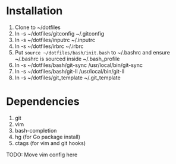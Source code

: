 # Installation
1. Clone to ~/dotfiles
2. ln -s ~/dotfiles/gitconfig ~/.gitconfig
3. ln -s ~/dotfiles/inputrc ~/.inputrc
4. ln -s ~/dotfiles/irbrc ~/.irbrc
5. Put `source ~/dotfiles/bash/init.bash` to ~/.bashrc and ensure ~/.bashrc is sourced inside ~/.bash_profile
6. ln -s ~/dotfiles/bash/git-sync /usr/local/bin/git-sync
7. ln -s ~/dotfiles/bash/git-ll /usr/local/bin/git-ll
8. ln -s ~/dotfiles/git_template ~/.git_template

# Dependencies

1. git
2. vim
3. bash-completion
4. hg (for Go package install)
5. ctags (for vim and git hooks)

TODO: Move vim config here
